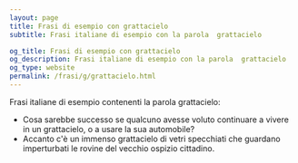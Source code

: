 ```yaml
---
layout: page
title: Frasi di esempio con grattacielo 
subtitle: Frasi italiane di esempio con la parola  grattacielo

og_title: Frasi di esempio con grattacielo 
og_description: Frasi italiane di esempio con la parola  grattacielo
og_type: website
permalink: /frasi/g/grattacielo.html
---
```


Frasi italiane di esempio contenenti la parola grattacielo:


- Cosa sarebbe successo se qualcuno avesse voluto continuare a vivere in un grattacielo, o a usare la sua automobile?
- Accanto c'è un immenso grattacielo di vetri specchiati che guardano imperturbati le rovine del vecchio ospizio cittadino.

